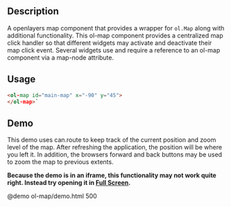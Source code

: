 <!--

@module {can.Component} ol-map <ol-map />
@parent geo.components

-->

## Description

A openlayers map component that provides a wrapper for `ol.Map` along with additional functionality. This ol-map component provides a centralized map click handler so that different widgets may activate and deactivate their map click event. Several widgets use and require a reference to an ol-map component via a map-node attribute.

## Usage

```html
<ol-map id="main-map" x="-90" y="45">
</ol-map>`
```

## Demo

This demo uses can.route to keep track of the current position and zoom level
of the map. After refreshing the application, the position will be where you
left it. In addition, the browsers forward and back buttons may be used to
zoom the map to previous extents.

**Because the demo is in an iframe, this functionality may not work quite right.
Instead try opening it in [Full Screen](../ol-map/demo.html).**

@demo ol-map/demo.html 500
